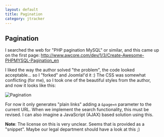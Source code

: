 ```yaml
---
layout: default
title: Pagination
category: jtracker
---
```


## Pagination

I searched the web for "PHP pagination MySQL" or similar, and this came up on the first page:
http://www.awcore.com/dev/1/3/Create-Awesome-PHPMYSQL-Pagination_en

I liked the way the author solved "the problem", the code looked acceptable... so I "forked" and Joomla!'d it :)
The CSS was somewhat conflicting (for me), so I took one of the beautiful styles from the author, and now it looks like this:

![Pagination](https://f.cloud.github.com/assets/33978/550842/960024f0-c31b-11e2-971c-c7d870320600.png)

For now it only generates "plain links" adding a `&page=n` parameter to the current URL.
When we implement the search functionality, this must be revised.
I can also imagine a JavaScript (AJAX) based solution using this.

**Note**: The license on this is very unclear. Seems that is provided as a "snippet". Maybe our legal department should have a look at this ;)
